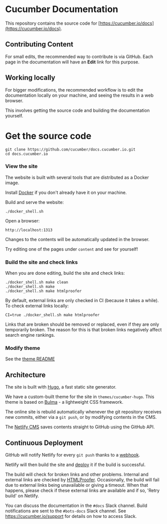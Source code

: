 # Cucumber Documentation

This repository contains the source code for [https://cucumber.io/docs](https://cucumber.io/docs).

## Contributing Content

For small edits, the recommended way to contribute is via GitHub.
Each page in the documentation will have an **Edit** link for this purpose.

## Working locally

For bigger modifications, the recommended workflow is to edit the documentation
locally on your machine, and seeing the results in a web browser.

This involves getting the source code and building the documentation yourself.

# Get the source code

    git clone https://github.com/cucumber/docs.cucumber.io.git
    cd docs.cucumber.io

### View the site

The website is built with several tools that are distributed as a Docker image.

Install [Docker](https://docs.docker.com/install/) if you don't already have
it on your machine.

Build and serve the website:

    ./docker_shell.sh

Open a browser:

    http://localhost:1313

Changes to the contents will be automatically updated in the browser.

Try editing one of the pages under `content` and see for yourself!

### Build the site and check links

When you are done editing, build the site and check links:

    ./docker_shell.sh make clean
    ./docker_shell.sh make
    ./docker_shell.sh make htmlproofer

By default, external links are only checked in CI (because it takes a while).
To check external links locally:

    CI=true ./docker_shell.sh make htmlproofer

Links that are broken should be removed or replaced, even if they are only
temporarily broken. The reason for this is that broken links negatively affect
search engine rankings.

### Modify theme

See the [theme README](themes/cucumber-hugo/README.md)

## Architecture

The site is built with [Hugo](https://gohugo.io), a fast static site generator.

We have a custom-built theme for the site in `themes/cucumber-hugo`. This theme
is based on [Bulma](http://bulma.io/) - a lightweight CSS framework.

The online site is rebuild automatically whenever the git repository receives
new commits, either via a `git push`, or by modifying contents in the CMS.

The [Netlify CMS](https://www.netlifycms.org/) saves contents straight to GitHub
using the GitHub API.

## Continuous Deployment

GitHub will notify Netlify for every `git push` thanks to a [webhook](https://github.com/cucumber/docs.cucumber.io/settings/hooks).

Netlify will then build the site and
[deploy](https://app.netlify.com/sites/cucumber/deploys) it if the build is successful.

The build will check for broken links and other problems. Internal and external links are checked by [HTMLProofer](https://github.com/gjtorikian/html-proofer).
Occasionally, the build will fail due to external links being unavailable or giving a timeout. When that happens, please check if these external links are available and if so, 'Retry build' on Netlify.

You can discuss the documentation in the `#docs` Slack channel. Build notifications are sent to the `#bots-docs` Slack channel. See https://cucumber.io/support for details on how to access Slack.
